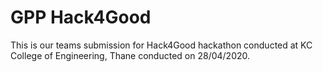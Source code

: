 # GPP Hack4Good
This is our teams submission for Hack4Good hackathon conducted at KC College of Engineering, Thane conducted on 28/04/2020.
